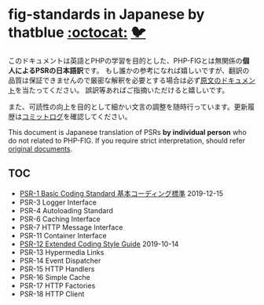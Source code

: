# fig-standards in Japanese by thatblue [:octocat:](https://github.com/thatblue) [🐦](https://twitter.com/thatblue_plus)
このドキュメントは英語とPHPの学習を目的とした、PHP-FIGとは無関係の**個人によるPSRの日本語訳**です。
もし誰かの参考になれば嬉しいですが、翻訳の品質は保証できませんので厳密な解釈を必要とする場合は必ず[原文のドキュメント](https://www.php-fig.org/psr/)を当たってください。
誤訳等あればご指摘いただけると嬉しいです。

また、可読性の向上を目的として細かい文言の調整を随時行っています。更新履歴は[コミットログ](https://github.com/thatblue/fig-standards/commits/master)を確認してください。

This document is Japanese translation of PSRs **by individual person** who do not related to PHP-FIG. If you require strict interpretation, should refer [original documents](https://www.php-fig.org/psr/).

## TOC
- [PSR-1 Basic Coding Standard 基本コーディング標準](PSR-1-basic-coding-standard.md) 2019-12-15
- PSR-3 Logger Interface
- PSR-4 Autoloading Standard
- PSR-6 Caching Interface
- PSR-7 HTTP Message Interface
- PSR-11 Container Interface
- [PSR-12 Extended Coding Style Guide](PSR-12-extended-coding-style-guide.md) 2019-10-14
- PSR-13 Hypermedia Links
- PSR-14 Event Dispatcher
- PSR-15 HTTP Handlers
- PSR-16 Simple Cache
- PSR-17 HTTP Factories
- PSR-18 HTTP Client

